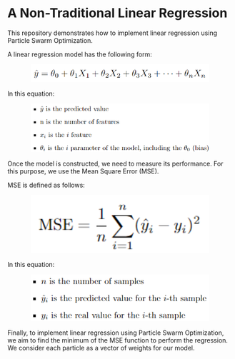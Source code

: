# A Non-Traditional Linear Regression

This repository demonstrates how to implement linear regression using Particle Swarm Optimization.

A linear regression model has the following form:

<p align="center">
  <img src="assets/generalform.png" alt="General Form" width="400px"/>
</p>

In this equation:

<p align="center">
  <img src="assets/explanation.png" alt="Explanation" width="400px"/>
</p>

Once the model is constructed, we need to measure its performance. For this purpose, we use the Mean Square Error (MSE).

MSE is defined as follows:

<p align="center">
  <img src="assets/mse.png" alt="MSE" width="400px"/>
</p>

In this equation:

<p align="center">
  <img src="assets/explanation_mse.png" alt="Explanation MSE" width="400px"/>
</p>

Finally, to implement linear regression using Particle Swarm Optimization, we aim to find the minimum of the MSE function to perform the regression. We consider each particle as a vector of weights for our model.
